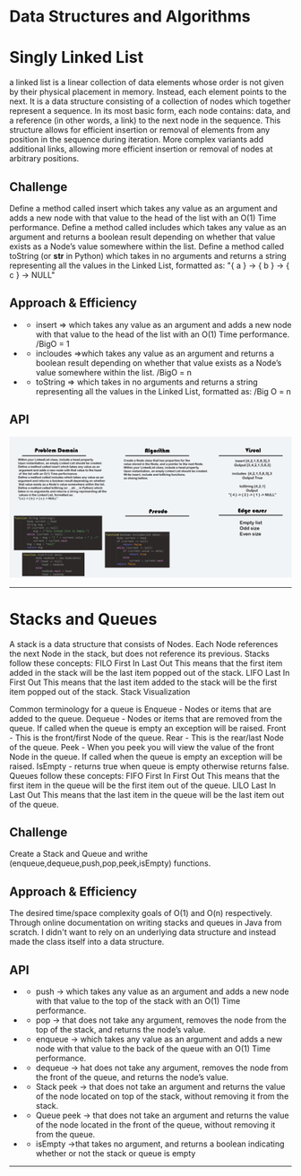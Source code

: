 # Data Structures and Algorithms

# Singly Linked List
<!-- Short summary or background information -->
a linked list is a linear collection of data elements whose order is not given by their physical placement in memory. Instead, each element points to the next. It is a data structure consisting of a collection of nodes which together represent a sequence. In its most basic form, each node contains: data, and a reference (in other words, a link) to the next node in the sequence. This structure allows for efficient insertion or removal of elements from any position in the sequence during iteration. More complex variants add additional links, allowing more efficient insertion or removal of nodes at arbitrary positions.

## Challenge
<!-- Description of the challenge -->
Define a method called insert which takes any value as an argument and adds a new node with that value to the head of the list with an O(1) Time performance.
Define a method called includes which takes any value as an argument and returns a boolean result depending on whether that value exists as a Node’s value somewhere within the list.
Define a method called toString (or __str__ in Python) which takes in no arguments and returns a string representing all the values in the Linked List, formatted as:
"{ a } -> { b } -> { c } -> NULL"

## Approach & Efficiency
<!-- What approach did you take? Why? What is the Big O space/time for this approach? -->
- - insert => which takes any value as an argument and adds a new node with that value to the head of the list with an O(1) Time performance. /BigO = 1  
- - incloudes =>which takes any value as an argument and returns a boolean result depending on whether that value exists as a Node’s value somewhere within the list.  /BigO = n
- - toString => which takes in no arguments and returns a string representing all the values in the Linked List, formatted as: /Big O = n

## API
<!-- Description of each method publicly available to your Linked List -->
 ![images](../assets/Linkedlist.png)

---


# Stacks and Queues
<!-- Short summary or background information -->
A stack is a data structure that consists of Nodes. Each Node references the next Node in the stack, but does not reference its previous.
Stacks follow these concepts:
FILO
First In Last Out
This means that the first item added in the stack will be the last item popped out of the stack.
LIFO
Last In First Out
This means that the last item added to the stack will be the first item popped out of the stack.
Stack Visualization

Common terminology for a queue is
Enqueue - Nodes or items that are added to the queue.
Dequeue - Nodes or items that are removed from the queue. If called when the queue is empty an exception will be raised.
Front - This is the front/first Node of the queue.
Rear - This is the rear/last Node of the queue.
Peek - When you peek you will view the value of the front Node in the queue. If called when the queue is empty an exception will be raised.
IsEmpty - returns true when queue is empty otherwise returns false.
Queues follow these concepts:
FIFO
First In First Out
This means that the first item in the queue will be the first item out of the queue.
LILO
Last In Last Out
This means that the last item in the queue will be the last item out of the queue.
## Challenge
<!-- Description of the challenge -->
Create a Stack and Queue and writhe (enqueue,dequeue,push,pop,peek,isEmpty) functions.
## Approach & Efficiency
<!-- What approach did you take? Why? What is the Big O space/time for this approach? -->
The desired time/space complexity goals of O(1) and O(n) respectively.
Through online documentation on writing stacks and queues in Java from scratch. I didn't want to rely on an underlying data structure and instead made the class itself into a data structure.

## API
<!-- Description of each method publicly available to your Stack and Queue-->
- - push -> which takes any value as an argument and adds a new node with that value to the top of the stack with an O(1) Time performance.
- - pop -> that does not take any argument, removes the node from the top of the stack, and returns the node’s value.
- - enqueue -> which takes any value as an argument and adds a new node with that value to the back of the queue with an O(1) Time performance.
- - dequeue -> hat does not take any argument, removes the node from the front of the queue, and returns the node’s value.
- - Stack peek -> that does not take an argument and returns the value of the node located on top of the stack, without removing it from the stack.
- - Queue peek -> that does not take an argument and returns the value of the node located in the front of the queue, without removing it from the queue.
- - isEmpty ->that takes no argument, and returns a boolean indicating whether or not the stack or queue is empty

---